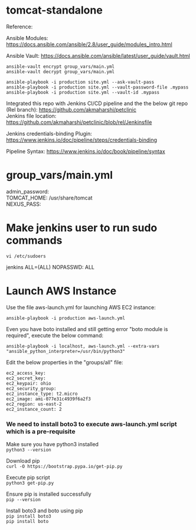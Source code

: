 # tomcat-standalone

Reference:

Ansible Modules:
https://docs.ansible.com/ansible/2.8/user_guide/modules_intro.html

Ansible Vault:
https://docs.ansible.com/ansible/latest/user_guide/vault.html

`ansible-vault encrypt group_vars/main.yml` <br />
`ansible-vault decrypt group_vars/main.yml` <br />

`ansible-playbook -i production site.yml --ask-vault-pass` <br />
`ansible-playbook -i production site.yml --vault-password-file .mypass` <br />
`ansible-playbook -i production site.yml --vault-id .mypass` <br />

Integrated this repo with Jenkins CI/CD pipeline and the the below git repo (Rel branch):
https://github.com/akmaharshi/petclinic <br />
Jenkins file location: https://github.com/akmaharshi/petclinic/blob/rel/Jenkinsfile

Jenkins credentials-binding Plugin:
https://www.jenkins.io/doc/pipeline/steps/credentials-binding

Pipeline Syntax:
https://www.jenkins.io/doc/book/pipeline/syntax

# group_vars/main.yml
admin_password: <br />
TOMCAT_HOME: /usr/share/tomcat <br />
NEXUS_PASS: <br />

# Make jenkins user to run sudo commands
`vi /etc/sudoers`

jenkins		ALL=(ALL)	NOPASSWD: ALL

# Launch AWS Instance
Use the file aws-launch.yml for launching AWS EC2 instance:

`ansible-playbook -i production aws-launch.yml` <br />

Even you have boto installed and still getting error "boto module is required", execute the below command:

`ansible-playbook -i localhost, aws-launch.yml --extra-vars "ansible_python_interpreter=/usr/bin/python3"`

Edit the below properties in the "groups/all" file: <br />

`ec2_access_key:` <br />
`ec2_secret_key:` <br />
`ec2_keypair: ohio` <br />
`ec2_security_group:` <br />
`ec2_instance_type: t2.micro` <br />
`ec2_image: ami-077e31c4939f6a2f3` <br />
`ec2_region: us-east-2` <br />
`ec2_instance_count: 2` <br />

### We need to install boto3 to execute aws-launch.yml script which is a pre-requisite
Make sure you have python3 installed <br />
`python3 --version`

Download pip <br />
`curl -O https://bootstrap.pypa.io/get-pip.py`

Execute pip script <br />
`python3 get-pip.py`

Ensure pip is installed successfully <br />
`pip --version`

Install boto3 and boto using pip <br />
`pip install boto3` <br />
`pip install boto`

